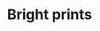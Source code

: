 ---
#preview
title: Bright prints
image: /img/portfolio/10.jpg
imageWidth: 1799
imageHeight: 1200
category: 
    - SMM

#full details
details:
    - label: "Client"
      value: "Envato market"

    - label: "Date"
      value: "April 2022"

    - label: "Author"
      value: "Paul Trueman"

description0:
    enabled: 1
    content: "
        Bacilis totam, dolorem laborum optio laudantium explicabo quia ea. Officia beatae excepturi adipisci? Nobis consequatur ullam officiis adipisci assumenda, voluptas optio, commodi, soluta itaque error consectetur cupiditate vero voluptatem architecto blanditiis quidem amet. Quod ipsam consequuntur distinctio velit sed ipsum quisquam, itaque placeat error non animi quam aut similique nulla ab. Quaerat dicta, dolores veritatis magnam. Totam error aspernatur ipsa? Officia doloribus, non perspiciatis, aspernatur a numquam pariatur reprehenderit, incidunt fugiat modi nam. Repudiandae obcaecati excepturi, autem dicta tempore qui consequatur quisquam architecto dolorem voluptates.
    "

description1:
    enabled: 0
    heading: "Voluptatem odit ullam veritatis"
    content: "
        Modi sint reprehenderit vitae officiis pariatur, ab debitis voluptate ea eius assumenda beatae, tempora, dolores deserunt, ipsam ipsum! Quod ipsam consequuntur distinctio velit sed ipsum quisquam, itaque placeat error non animi quam aut similique nulla ab. Quaerat dicta, dolores veritatis magnam quae aut omnis in porro.
    "


gallery: 
    enabled: 1
    items:
        - image: /img/portfolio/project/2.jpg
          width: 992
          height: 1488
          alt: "image"

        - image: /img/portfolio/project/3.jpg
          width: 2420
          height: 3227
          alt: "image"

        - image: /img/portfolio/project/4.jpg
          width: 992
          height: 1558
          alt: "image"

    cols: 3
    style: "vertical"

description2:
    enabled: 1
    heading: "Voluptatem odit ullam veritatis"
    content: "
        Modi sint reprehenderit vitae officiis pariatur, ab debitis voluptate ea eius assumenda beatae, tempora, dolores deserunt, ipsam ipsum! Quod ipsam consequuntur distinctio velit sed ipsum quisquam, itaque placeat error non animi quam aut similique nulla ab. Quaerat dicta, dolores veritatis magnam quae aut omnis in porro.
    "

finalImage:
    enabled: 1
    image: "/img/portfolio/project/5.jpg"
    width: 1200
    height: 960
    alt: "image"

description3:
    enabled: 1
    heading: "Amet at odit pariatur eum tenetur"
    content: "
        Tempora quasi nihil eos minus facilis. Modi atque odit mollitia, molestias eum inventore, minima distinctio laborum asperiores odio sit fuga rem, totam error aspernatur ipsa? Officia doloribus, non perspiciatis, aspernatur a numquam pariatur reprehenderit, incidunt fugiat modi nam. <b>Repudiandae obcaecati</b> excepturi, autem dicta tempore qui consequatur quisquam architecto dolorem voluptates nihil est ex perferendis eligendi laboriosam maxime placeat doloribus et reprehenderit beatae tempora numquam harum expedita! Amet at odit pariatur eum tenetur ratione
    "
---
